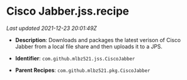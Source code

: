 # Cisco Jabber.jss.recipe

_Last updated 2021-12-23 20:01:49Z_

- **Description**: Downloads and packages the latest verison of Cisco Jabber from a local file share and then uploads it to a JPS.

- **Identifier**: `com.github.mlbz521.jss.CiscoJabber`

- **Parent Recipes**: `com.github.mlbz521.pkg.CiscoJabber`
